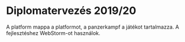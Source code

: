 # Diplomatervezés 2019/20

A platform mappa a platformot, a panzerkampf a játékot tartalmazza. A fejlesztéshez WebStorm-ot használok.
